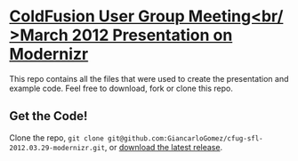 [ColdFusion User Group Meeting<br/ >March 2012 Presentation on Modernizr](http://code.giancarlogomez.com/cfgroup/2012.03.29-modernizr/)
=================

This repo contains all the files that were used to create the presentation and example code. Feel free to download, fork or clone this repo. 

Get the Code!
-----------

Clone the repo, `git clone git@github.com:GiancarloGomez/cfug-sfl-2012.03.29-modernizr.git`, or [download the latest release](https://github.com/GiancarloGomez/cfug-sfl-2012.03.29-modernizr/zipball/master).
